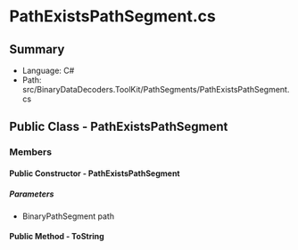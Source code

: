 ﻿# PathExistsPathSegment.cs

## Summary

* Language: C#
* Path: src/BinaryDataDecoders.ToolKit/PathSegments/PathExistsPathSegment.cs

## Public Class - PathExistsPathSegment

### Members

#### Public Constructor - PathExistsPathSegment

#####  Parameters

 - BinaryPathSegment path 

#### Public Method - ToString


